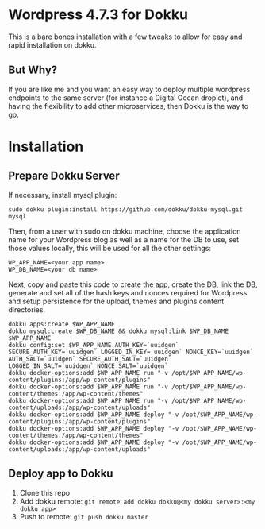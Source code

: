 # Wordpress 4.7.3 for Dokku
This is a bare bones installation with a few tweaks to allow for easy and rapid installation on dokku.

## But Why?

If you are like me and you want an easy way to deploy multiple wordpress endpoints to the same server (for instance a Digital Ocean droplet), and having the flexibility to add other microservices, then Dokku is the way to go.

# Installation
## Prepare Dokku Server

If necessary, install mysql plugin:

```
sudo dokku plugin:install https://github.com/dokku/dokku-mysql.git mysql
```

Then, from a user with sudo on dokku machine, choose the application name for your Wordpress blog as well as a name for the DB to use, set those values locally, this will be used for all the other settings:

```
WP_APP_NAME=<your app name>
WP_DB_NAME=<your db name>
```

Next, copy and paste this code to create the app, create the DB, link the DB, generate and set all of the hash keys and nonces required for Wordpress and setup persistence for the upload, themes and plugins content directories.

```
dokku apps:create $WP_APP_NAME
dokku mysql:create $WP_DB_NAME && dokku mysql:link $WP_DB_NAME $WP_APP_NAME
dokku config:set $WP_APP_NAME AUTH_KEY=`uuidgen` SECURE_AUTH_KEY=`uuidgen` LOGGED_IN_KEY=`uuidgen` NONCE_KEY=`uuidgen` AUTH_SALT=`uuidgen` SECURE_AUTH_SALT=`uuidgen` LOGGED_IN_SALT=`uuidgen` NONCE_SALT=`uuidgen`
dokku docker-options:add $WP_APP_NAME run "-v /opt/$WP_APP_NAME/wp-content/plugins:/app/wp-content/plugins"
dokku docker-options:add $WP_APP_NAME run "-v /opt/$WP_APP_NAME/wp-content/themes:/app/wp-content/themes"
dokku docker-options:add $WP_APP_NAME run "-v /opt/$WP_APP_NAME/wp-content/uploads:/app/wp-content/uploads"
dokku docker-options:add $WP_APP_NAME deploy "-v /opt/$WP_APP_NAME/wp-content/plugins:/app/wp-content/plugins"
dokku docker-options:add $WP_APP_NAME deploy "-v /opt/$WP_APP_NAME/wp-content/themes:/app/wp-content/themes"
dokku docker-options:add $WP_APP_NAME deploy "-v /opt/$WP_APP_NAME/wp-content/uploads:/app/wp-content/uploads"
```

## Deploy app to Dokku

1. Clone this repo
2. Add dokku remote: `git remote add dokku dokku@<my dokku server>:<my dokku app>`
3. Push to remote: `git push dokku master`